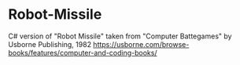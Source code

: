 # Robot-Missile
C# version of "Robot Missile" taken from "Computer Battegames" by Usborne Publishing, 1982
https://usborne.com/browse-books/features/computer-and-coding-books/

